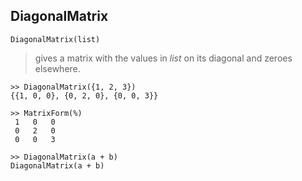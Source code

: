 ## DiagonalMatrix

``` 
DiagonalMatrix(list)
``` 

> gives a matrix with the values in $list$ on its diagonal and zeroes elsewhere.

```
>> DiagonalMatrix({1, 2, 3})
{{1, 0, 0}, {0, 2, 0}, {0, 0, 3}}

>> MatrixForm(%)
 1   0   0
 0   2   0
 0   0   3
 
>> DiagonalMatrix(a + b)
DiagonalMatrix(a + b)
```